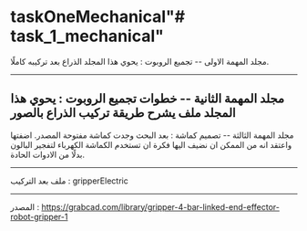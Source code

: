 # taskOneMechanical"# task_1_mechanical" 

مجلد المهمة الاولى -- تجميع الروبوت : 
يحوي هذا المجلد الذراع بعد تركيبه كاملًا. 

----------------------------------------------------------------------------------------------------------------------

مجلد المهمة الثانية -- خطوات تجميع الروبوت  : 
يحوي هذا المجلد ملف يشرح طريقة تركيب الذراع بالصور 
----------------------------------------------------------------------------------------------------------------------

مجلد المهمة الثالثة -- تصميم كماشة : 
بعد البحث وجدت كماشة مفتوحة المصدر. اضفتها واعتقد انه من الممكن ان نضيف اليها فكرة ان تستخدم الكماشة الكهرباء لتفجير البالون بدلًا من الادوات الحادة.

----------------------------------------------------------------------------------------------------------------------

ملف بعد التركيب : 
gripperElectric

----------------------------------------------------------------------------------------------------------------------

المصدر : 
https://grabcad.com/library/gripper-4-bar-linked-end-effector-robot-gripper-1
